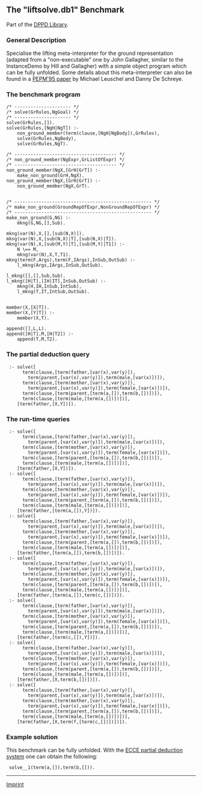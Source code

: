 The "liftsolve.db1" Benchmark
-----------------------------

Part of the [DPPD Library](../dppd.html).

### General Description

Specialise the lifting meta-interpreter for the ground representation
(adapted from a "non-executable" one by John Gallagher, similar to the
InstanceDemo by Hill and Gallagher) with a simple object program which
can be fully unfolded. Some details about this meta-interpreter can also
be found in a [PEPM'95
paper](http://www.cs.kuleuven.ac.be/cwis/research/dtai/publications/abstracts.95.html#leuschel.pepm95.abstract)
by Michael Leuschel and Danny De Schreye.

### The benchmark program

    /* --------------------- */
    /* solve(GrRules,NgGoal) */
    /* --------------------- */
    solve(GrRules,[]).
    solve(GrRules,[NgH|NgT]) :-
        non_ground_member(term(clause,[NgH|NgBody]),GrRules),
        solve(GrRules,NgBody),
        solve(GrRules,NgT).

    /* -------------------------------------- */
    /* non_ground_member(NgExpr,GrListOfExpr) */
    /* -------------------------------------- */
    non_ground_member(NgX,[GrH|GrT]) :-
        make_non_ground(GrH,NgX).
    non_ground_member(NgX,[GrH|GrT]) :-
        non_ground_member(NgX,GrT).


    /* --------------------------------------------------- */
    /* make_non_ground(GroundRepOfExpr,NonGroundRepOfExpr) */
    /* --------------------------------------------------- */
    make_non_ground(G,NG) :-
        mkng(G,NG,[],Sub).

    mkng(var(N),X,[],[sub(N,X)]).
    mkng(var(N),X,[sub(N,X)|T],[sub(N,X)|T]).
    mkng(var(N),X,[sub(M,Y)|T],[sub(M,Y)|T1]) :-
        N \== M,
        mkng(var(N),X,T,T1).
    mkng(term(F,Args),term(F,IArgs),InSub,OutSub) :-
        l_mkng(Args,IArgs,InSub,OutSub).

    l_mkng([],[],Sub,Sub).
    l_mkng([H|T],[IH|IT],InSub,OutSub) :-
        mkng(H,IH,InSub,IntSub),
        l_mkng(T,IT,IntSub,OutSub).


    member(X,[X|T]).
    member(X,[Y|T]) :-
        member(X,T).

    append([],L,L).
    append([H|T],M,[H|T2]) :-
        append(T,M,T2).

### The partial deduction query

     :- solve([
          term(clause,[term(father,[var(x),var(y)]),
            term(parent,[var(x),var(y)]),term(male,[var(x)])]),
          term(clause,[term(mother,[var(x),var(y)]),
            term(parent,[var(x),var(y)]),term(female,[var(x)])]),
          term(clause,[term(parent,[term(a,[]),term(b,[])])]),
          term(clause,[term(male,[term(a,[])])])],
        [term(father,[X,Y])]).

### The run-time queries

     :- solve([
          term(clause,[term(father,[var(x),var(y)]),
            term(parent,[var(x),var(y)]),term(male,[var(x)])]),
          term(clause,[term(mother,[var(x),var(y)]),
            term(parent,[var(x),var(y)]),term(female,[var(x)])]),
          term(clause,[term(parent,[term(a,[]),term(b,[])])]),
          term(clause,[term(male,[term(a,[])])])],
        [term(father,[X,Y])]).
     :- solve([
          term(clause,[term(father,[var(x),var(y)]),
            term(parent,[var(x),var(y)]),term(male,[var(x)])]),
          term(clause,[term(mother,[var(x),var(y)]),
            term(parent,[var(x),var(y)]),term(female,[var(x)])]),
          term(clause,[term(parent,[term(a,[]),term(b,[])])]),
          term(clause,[term(male,[term(a,[])])])],
        [term(father,[term(a,[]),Y])]).
     :- solve([
          term(clause,[term(father,[var(x),var(y)]),
            term(parent,[var(x),var(y)]),term(male,[var(x)])]),
          term(clause,[term(mother,[var(x),var(y)]),
            term(parent,[var(x),var(y)]),term(female,[var(x)])]),
          term(clause,[term(parent,[term(a,[]),term(b,[])])]),
          term(clause,[term(male,[term(a,[])])])],
        [term(father,[term(a,[]),term(b,[])])]).
     :- solve([
          term(clause,[term(father,[var(x),var(y)]),
            term(parent,[var(x),var(y)]),term(male,[var(x)])]),
          term(clause,[term(mother,[var(x),var(y)]),
            term(parent,[var(x),var(y)]),term(female,[var(x)])]),
          term(clause,[term(parent,[term(a,[]),term(b,[])])]),
          term(clause,[term(male,[term(a,[])])])],
        [term(father,[term(a,[]),term(c,[])])]).
     :- solve([
          term(clause,[term(father,[var(x),var(y)]),
            term(parent,[var(x),var(y)]),term(male,[var(x)])]),
          term(clause,[term(mother,[var(x),var(y)]),
            term(parent,[var(x),var(y)]),term(female,[var(x)])]),
          term(clause,[term(parent,[term(a,[]),term(b,[])])]),
          term(clause,[term(male,[term(a,[])])])],
        [term(father,[term(c,[]),Y])]).
     :- solve([
          term(clause,[term(father,[var(x),var(y)]),
            term(parent,[var(x),var(y)]),term(male,[var(x)])]),
          term(clause,[term(mother,[var(x),var(y)]),
            term(parent,[var(x),var(y)]),term(female,[var(x)])]),
          term(clause,[term(parent,[term(a,[]),term(b,[])])]),
          term(clause,[term(male,[term(a,[])])])],
        [term(father,[X,term(b,[])])]).
     :- solve([
          term(clause,[term(father,[var(x),var(y)]),
            term(parent,[var(x),var(y)]),term(male,[var(x)])]),
          term(clause,[term(mother,[var(x),var(y)]),
            term(parent,[var(x),var(y)]),term(female,[var(x)])]),
          term(clause,[term(parent,[term(a,[]),term(b,[])])]),
          term(clause,[term(male,[term(a,[])])])],
        [term(father,[X,term(f,[term(c,[])])])]).

### Example solution

This benchmark can be fully unfolded. With the [ECCE partial deduction
system](/~mal/systems/ecce.html) one can obtain the following:

     solve__1(term(a,[]),term(b,[])).

------------------------------------------------------------------------

[Imprint](http://www.stups.uni-duesseldorf.de/w/Imprint)
